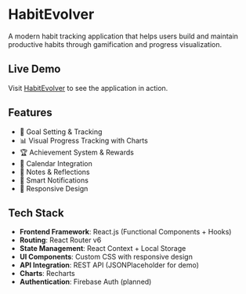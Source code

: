 # HabitEvolver

A modern habit tracking application that helps users build and maintain productive habits through gamification and progress visualization.

## Live Demo
Visit [HabitEvolver](https://habitevolver.netlify.app/) to see the application in action.

## Features

- 🎯 Goal Setting & Tracking
- 📊 Visual Progress Tracking with Charts
- 🏆 Achievement System & Rewards
- 📅 Calendar Integration
- 📝 Notes & Reflections
- 🔔 Smart Notifications
- 📱 Responsive Design

## Tech Stack

- **Frontend Framework**: React.js (Functional Components + Hooks)
- **Routing**: React Router v6
- **State Management**: React Context + Local Storage
- **UI Components**: Custom CSS with responsive design
- **API Integration**: REST API (JSONPlaceholder for demo)
- **Charts**: Recharts
- **Authentication**: Firebase Auth (planned)

